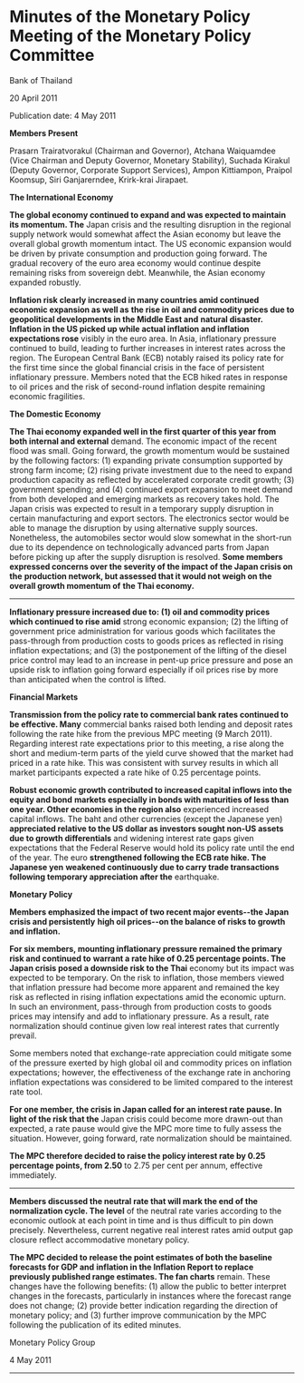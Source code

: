 # Minutes of the Monetary Policy Meeting of the Monetary Policy Committee 

 Bank of Thailand

 20 April 2011

 Publication date: 4 May 2011

**Members Present**

Prasarn Trairatvorakul (Chairman and Governor), Atchana Waiquamdee (Vice Chairman and Deputy
Governor, Monetary Stability), Suchada Kirakul (Deputy Governor, Corporate Support Services),
Ampon Kittiampon, Praipol Koomsup, Siri Ganjarerndee, Krirk-krai Jirapaet.

**The International Economy**

**The global economy continued to expand and was expected to maintain its momentum. The**
Japan crisis and the resulting disruption in the regional supply network would somewhat affect the
Asian economy but leave the overall global growth momentum intact. The US economic expansion
would be driven by private consumption and production going forward. The gradual recovery of the
euro area economy would continue despite remaining risks from sovereign debt. Meanwhile, the
Asian economy expanded robustly.

**Inflation risk clearly increased in many countries amid continued economic expansion as well as**
**the rise in oil and commodity prices due to geopolitical developments in the Middle East and**
**natural disaster. Inflation in the US picked up while actual inflation and inflation expectations rose**
visibly in the euro area. In Asia, inflationary pressure continued to build, leading to further increases
in interest rates across the region. The European Central Bank (ECB) notably raised its policy rate for
the first time since the global financial crisis in the face of persistent inflationary pressure. Members
noted that the ECB hiked rates in response to oil prices and the risk of second-round inflation despite
remaining economic fragilities.

**The Domestic Economy**

**The Thai economy expanded well in the first quarter of this year from both internal and external**
demand. The economic impact of the recent flood was small. Going forward, the growth momentum
would be sustained by the following factors: (1) expanding private consumption supported by strong
farm income; (2) rising private investment due to the need to expand production capacity as reflected
by accelerated corporate credit growth; (3) government spending; and (4) continued export expansion
to meet demand from both developed and emerging markets as recovery takes hold. The Japan crisis
was expected to result in a temporary supply disruption in certain manufacturing and export sectors.
The electronics sector would be able to manage the disruption by using alternative supply sources.
Nonetheless, the automobiles sector would slow somewhat in the short-run due to its dependence on
technologically advanced parts from Japan before picking up after the supply disruption is resolved.
**Some members expressed concerns over the severity of the impact of the Japan crisis on the**
**production network, but assessed that it would not weigh on the overall growth momentum of**
**the Thai economy.**


-----

**Inflationary pressure increased due to: (1) oil and commodity prices which continued to rise amid**
strong economic expansion; (2) the lifting of government price administration for various goods
which facilitates the pass-through from production costs to goods prices as reflected in rising inflation
expectations; and (3) the postponement of the lifting of the diesel price control may lead to an
increase in pent-up price pressure and pose an upside risk to inflation going forward especially if oil
prices rise by more than anticipated when the control is lifted.

**Financial Markets**

**Transmission from the policy rate to commercial bank rates continued to be effective. Many**
commercial banks raised both lending and deposit rates following the rate hike from the previous
MPC meeting (9 March 2011). Regarding interest rate expectations prior to this meeting, a rise
along the short and medium-term parts of the yield curve showed that the market had priced in a rate
hike. This was consistent with survey results in which all market participants expected a rate hike of
0.25 percentage points.

**Robust economic growth contributed to increased capital inflows into the equity and bond**
**markets especially in bonds with maturities of less than one year. Other economies in the region also**
experienced increased capital inflows. The baht and other currencies (except the Japanese yen)
**appreciated relative to the US dollar as investors sought non-US assets due to growth differentials**
and widening interest rate gaps given expectations that the Federal Reserve would hold its policy rate
until the end of the year. The euro **strengthened following the ECB rate hike. The Japanese yen**
**weakened continuously due to carry trade transactions following temporary appreciation after the**
earthquake.

**Monetary Policy**

**Members emphasized the impact of two recent major events--the Japan crisis and persistently**
**high oil prices--on the balance of risks to growth and inflation.**

**For six members, mounting inflationary pressure remained the primary risk and continued to**
**warrant a rate hike of 0.25 percentage points. The Japan crisis posed a downside risk to the Thai**
economy but its impact was expected to be temporary. On the risk to inflation, those members viewed
that inflation pressure had become more apparent and remained the key risk as reflected in rising
inflation expectations amid the economic upturn. In such an environment, pass-through from
production costs to goods prices may intensify and add to inflationary pressure. As a result, rate
normalization should continue given low real interest rates that currently prevail.

Some members noted that exchange-rate appreciation could mitigate some of the pressure exerted by
high global oil and commodity prices on inflation expectations; however, the effectiveness of the
exchange rate in anchoring inflation expectations was considered to be limited compared to the
interest rate tool.

**For one member, the crisis in Japan called for an interest rate pause. In light of the risk that the**
Japan crisis could become more drawn-out than expected, a rate pause would give the MPC more time
to fully assess the situation. However, going forward, rate normalization should be maintained.

**The MPC therefore decided to raise the policy interest rate by 0.25 percentage points, from 2.50**
to 2.75 per cent per annum, effective immediately.


-----

**Members discussed the neutral rate that will mark the end of the normalization cycle. The level**
of the neutral rate varies according to the economic outlook at each point in time and is thus difficult
to pin down precisely. Nevertheless, current negative real interest rates amid output gap closure
reflect accommodative monetary policy.

**The MPC decided to release the point estimates of both the baseline forecasts for GDP and**
**inflation in the Inflation Report to replace previously published range estimates. The fan charts**
remain. These changes have the following benefits: (1) allow the public to better interpret changes in
the forecasts, particularly in instances where the forecast range does not change; (2) provide better
indication regarding the direction of monetary policy; and (3) further improve communication by the
MPC following the publication of its edited minutes.

Monetary Policy Group

4 May 2011


-----

